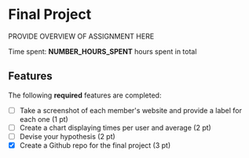 # Final Project

PROVIDE OVERVIEW OF ASSIGNMENT HERE

Time spent: **NUMBER_HOURS_SPENT** hours spent in total

## Features

The following **required** features are completed:

- [ ] Take a screenshot of each member's website and provide a label for each one (1 pt)
- [ ] Create a chart displaying times per user and average (2 pt)
- [ ] Devise your hypothesis (2 pt)
- [x] Create a Github repo for the final project (3 pt)

